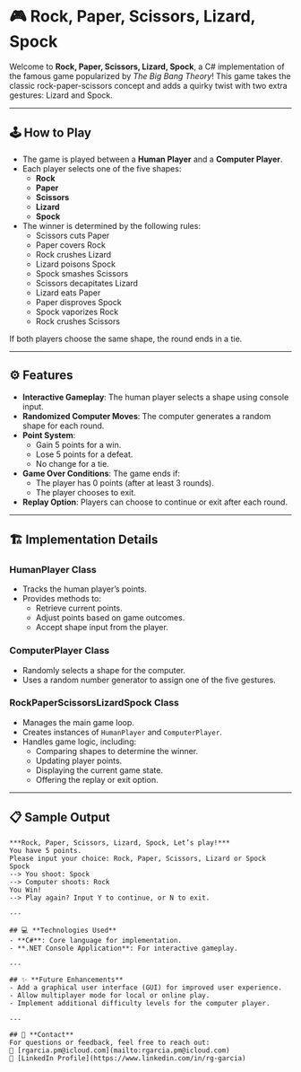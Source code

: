 # 🎮 Rock, Paper, Scissors, Lizard, Spock

Welcome to **Rock, Paper, Scissors, Lizard, Spock**, a C# implementation of the famous game popularized by *The Big Bang Theory*! This game takes the classic rock-paper-scissors concept and adds a quirky twist with two extra gestures: Lizard and Spock. 

---

## 🕹️ **How to Play**
- The game is played between a **Human Player** and a **Computer Player**.
- Each player selects one of the five shapes:
  - **Rock**
  - **Paper**
  - **Scissors**
  - **Lizard**
  - **Spock**
- The winner is determined by the following rules:
  - Scissors cuts Paper  
  - Paper covers Rock  
  - Rock crushes Lizard  
  - Lizard poisons Spock  
  - Spock smashes Scissors  
  - Scissors decapitates Lizard  
  - Lizard eats Paper  
  - Paper disproves Spock  
  - Spock vaporizes Rock  
  - Rock crushes Scissors  

If both players choose the same shape, the round ends in a tie.

---

## ⚙️ **Features**
- **Interactive Gameplay**: The human player selects a shape using console input.  
- **Randomized Computer Moves**: The computer generates a random shape for each round.  
- **Point System**: 
  - Gain 5 points for a win.  
  - Lose 5 points for a defeat.  
  - No change for a tie.  
- **Game Over Conditions**: The game ends if:
  - The player has 0 points (after at least 3 rounds).  
  - The player chooses to exit.  
- **Replay Option**: Players can choose to continue or exit after each round.

---

## 🏗️ **Implementation Details**
### **HumanPlayer Class**
- Tracks the human player’s points.
- Provides methods to:
  - Retrieve current points.
  - Adjust points based on game outcomes.
  - Accept shape input from the player.

### **ComputerPlayer Class**
- Randomly selects a shape for the computer.
- Uses a random number generator to assign one of the five gestures.

### **RockPaperScissorsLizardSpock Class**
- Manages the main game loop.
- Creates instances of `HumanPlayer` and `ComputerPlayer`.
- Handles game logic, including:
  - Comparing shapes to determine the winner.
  - Updating player points.
  - Displaying the current game state.
  - Offering the replay or exit option.

---

## 📋 **Sample Output**
```text
***Rock, Paper, Scissors, Lizard, Spock, Let’s play!***
You have 5 points.
Please input your choice: Rock, Paper, Scissors, Lizard or Spock
Spock
--> You shoot: Spock
--> Computer shoots: Rock
You Win!	
--> Play again? Input Y to continue, or N to exit.

---

## 💻 **Technologies Used**
- **C#**: Core language for implementation.
- **.NET Console Application**: For interactive gameplay.

---

## ✨ **Future Enhancements**
- Add a graphical user interface (GUI) for improved user experience.
- Allow multiplayer mode for local or online play.
- Implement additional difficulty levels for the computer player.

---

## 📧 **Contact**
For questions or feedback, feel free to reach out:  
📧 [rgarcia.pm@icloud.com](mailto:rgarcia.pm@icloud.com)  
🔗 [LinkedIn Profile](https://www.linkedin.com/in/rg-garcia)
